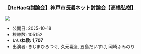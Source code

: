 ### [【ReHacQ討論会】神戸市長選ネット討論会【高橋弘樹】](https://www.youtube.com/watch?v=vXjLZSYkbeQ)
[![](https://img.youtube.com/vi/vXjLZSYkbeQ/sddefault.jpg)](https://www.youtube.com/watch?v=vXjLZSYkbeQ)
-   公開日: 2025-10-18
-   視聴数: 105,152
-   **いいね数: 1,707**
-   出演者: きじまひろつぐ, 久元喜造, 五島だいすけ, 岡崎ふみのり
